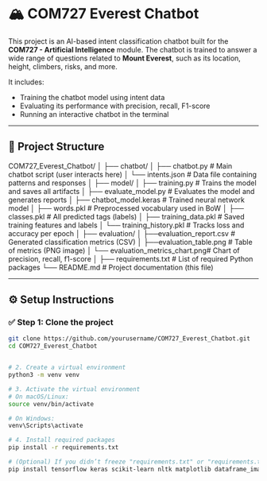 # 🏔️ COM727 Everest Chatbot

This project is an AI-based intent classification chatbot built for the **COM727 - Artificial Intelligence** module. The chatbot is trained to answer a wide range of questions related to **Mount Everest**, such as its location, height, climbers, risks, and more.

It includes:
- Training the chatbot model using intent data
- Evaluating its performance with precision, recall, F1-score
- Running an interactive chatbot in the terminal

---

## 📁 Project Structure

COM727_Everest_Chatbot/
│
├── chatbot/
│ ├── chatbot.py # Main chatbot script (user interacts here)
│ └── intents.json # Data file containing patterns and responses
│
├── model/
│ ├── training.py # Trains the model and saves all artifacts
│ ├── evaluate_model.py # Evaluates the model and generates reports
│ ├── chatbot_model.keras # Trained neural network model
│ ├── words.pkl # Preprocessed vocabulary used in BoW
│ ├── classes.pkl # All predicted tags (labels)
│ ├── training_data.pkl # Saved training features and labels
│ └── training_history.pkl # Tracks loss and accuracy per epoch
│
├── evaluation/
│ ├──evaluation_report.csv # Generated classification metrics (CSV)
│ ├──evaluation_table.png # Table of metrics (PNG image)
│ └── evaluation_metrics_chart.png# Chart of precision, recall, f1-score
│
├── requirements.txt # List of required Python packages
└── README.md # Project documentation (this file)


---

## ⚙️ Setup Instructions

### ✅ Step 1: Clone the project

```bash
git clone https://github.com/yourusername/COM727_Everest_Chatbot.git
cd COM727_Everest_Chatbot


# 2. Create a virtual environment
python3 -m venv venv

# 3. Activate the virtual environment
# On macOS/Linux:
source venv/bin/activate

# On Windows:
venv\Scripts\activate

# 4. Install required packages
pip install -r requirements.txt

# (Optional) If you didn’t freeze "requirements.txt" or "requirements.txt" is missing.
pip install tensorflow keras scikit-learn nltk matplotlib dataframe_image


